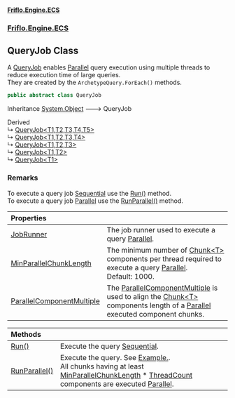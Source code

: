 #### [Friflo.Engine.ECS](index.md 'index')
### [Friflo.Engine.ECS](Friflo.Engine.ECS.md 'Friflo.Engine.ECS')

## QueryJob Class

A [QueryJob](QueryJob.md 'Friflo.Engine.ECS.QueryJob') enables [Parallel](JobExecution.md#Friflo.Engine.ECS.JobExecution.Parallel 'Friflo.Engine.ECS.JobExecution.Parallel') query execution using multiple threads
to reduce execution time of large queries.<br/>
They are created by the `ArchetypeQuery.ForEach()` methods.

```csharp
public abstract class QueryJob
```

Inheritance [System.Object](https://docs.microsoft.com/en-us/dotnet/api/System.Object 'System.Object') &#129106; QueryJob

Derived  
&#8627; [QueryJob&lt;T1,T2,T3,T4,T5&gt;](QueryJob_T1,T2,T3,T4,T5_.md 'Friflo.Engine.ECS.QueryJob<T1,T2,T3,T4,T5>')  
&#8627; [QueryJob&lt;T1,T2,T3,T4&gt;](QueryJob_T1,T2,T3,T4_.md 'Friflo.Engine.ECS.QueryJob<T1,T2,T3,T4>')  
&#8627; [QueryJob&lt;T1,T2,T3&gt;](QueryJob_T1,T2,T3_.md 'Friflo.Engine.ECS.QueryJob<T1,T2,T3>')  
&#8627; [QueryJob&lt;T1,T2&gt;](QueryJob_T1,T2_.md 'Friflo.Engine.ECS.QueryJob<T1,T2>')  
&#8627; [QueryJob&lt;T1&gt;](QueryJob_T1_.md 'Friflo.Engine.ECS.QueryJob<T1>')

### Remarks
To execute a query job [Sequential](JobExecution.md#Friflo.Engine.ECS.JobExecution.Sequential 'Friflo.Engine.ECS.JobExecution.Sequential') use the [Run()](QueryJob.Run().md 'Friflo.Engine.ECS.QueryJob.Run()') method.<br/>
To execute a query job [Parallel](JobExecution.md#Friflo.Engine.ECS.JobExecution.Parallel 'Friflo.Engine.ECS.JobExecution.Parallel') use the [RunParallel()](QueryJob.RunParallel().md 'Friflo.Engine.ECS.QueryJob.RunParallel()') method.

| Properties | |
| :--- | :--- |
| [JobRunner](QueryJob.JobRunner.md 'Friflo.Engine.ECS.QueryJob.JobRunner') | The job runner used to execute a query [Parallel](JobExecution.md#Friflo.Engine.ECS.JobExecution.Parallel 'Friflo.Engine.ECS.JobExecution.Parallel'). |
| [MinParallelChunkLength](QueryJob.MinParallelChunkLength.md 'Friflo.Engine.ECS.QueryJob.MinParallelChunkLength') | The minimum number of [Chunk&lt;T&gt;](Chunk_T_.md 'Friflo.Engine.ECS.Chunk<T>') components per thread required to execute a query [Parallel](JobExecution.md#Friflo.Engine.ECS.JobExecution.Parallel 'Friflo.Engine.ECS.JobExecution.Parallel').<br/> Default: 1000. |
| [ParallelComponentMultiple](QueryJob.ParallelComponentMultiple.md 'Friflo.Engine.ECS.QueryJob.ParallelComponentMultiple') | The [ParallelComponentMultiple](QueryJob.ParallelComponentMultiple.md 'Friflo.Engine.ECS.QueryJob.ParallelComponentMultiple') is used to align the [Chunk&lt;T&gt;](Chunk_T_.md 'Friflo.Engine.ECS.Chunk<T>') components length  of a [Parallel](JobExecution.md#Friflo.Engine.ECS.JobExecution.Parallel 'Friflo.Engine.ECS.JobExecution.Parallel') executed component chunks. |

| Methods | |
| :--- | :--- |
| [Run()](QueryJob.Run().md 'Friflo.Engine.ECS.QueryJob.Run()') | Execute the query [Sequential](JobExecution.md#Friflo.Engine.ECS.JobExecution.Sequential 'Friflo.Engine.ECS.JobExecution.Sequential'). |
| [RunParallel()](QueryJob.RunParallel().md 'Friflo.Engine.ECS.QueryJob.RunParallel()') | Execute the query.             See <a href="https://github.com/friflo/Friflo.Json.Fliox/blob/main/Engine/README.md#parallel-query-job">Example.</a>.<br/>             All chunks having at least [MinParallelChunkLength](QueryJob.MinParallelChunkLength.md 'Friflo.Engine.ECS.QueryJob.MinParallelChunkLength') * [ThreadCount](ParallelJobRunner.ThreadCount.md 'Friflo.Engine.ECS.ParallelJobRunner.ThreadCount')             components are executed [Parallel](JobExecution.md#Friflo.Engine.ECS.JobExecution.Parallel 'Friflo.Engine.ECS.JobExecution.Parallel'). |
